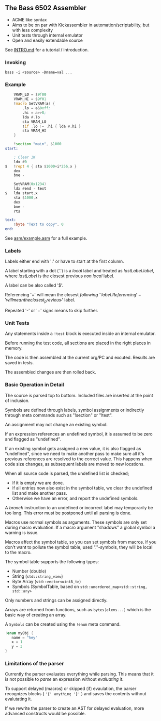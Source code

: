 
## The Bass 6502 Assembler

* ACME like syntax
* Aims to be on par with Kickassembler in automation/scriptability,
  but with less complexity
* Unit tests through internal emulator
* Open and easily extendable source

See [INTRO.md](INTRO.md) for a tutorial / introduction.

### Invoking

`bass -i <source> -Dname=val ...`

### Example

```asm
    VRAM_LO = $9f00
    VRAM_HI = $9f01
    !macro SetVRAM(a) {
        .lo = a&0xff;
        .hi = a>>8;
        lda #.lo
        sta VRAM_LO
        !if .lo != .hi { lda #.hi }
        sta VRAM_HI
    }

    !section "main", $1000
start:

    ; Clear 1K
    ldx #0
$   !rept 4 { sta $1000+i*256,x }
    dex
    bne -

    SetVRAM(0x1234)
    ldx #end - text
$   lda start,x
    sta $1000,x
    dex
    bne -
    rts

text:
    !byte "Text to copy", 0
end:
```

See [asm/example.asm](asm/example.asm) for a full example.

### Labels

Labels either end with ':' or have to start at the first column.

A label starting with a dot ('.') is a _local_ label and treated
as _lastLabel.label_, where _lastLabel_ is the closest previous
_non local_ label.

A label can be also called '$'.

Referencing '+' will mean the closest _following_ '$' label.
Referencing '-' will mean the closest _previous_ '$' label.

Repeated '-' or '+' signs means to skip further.


### Unit Tests

Any statements inside a `!test` block is executed inside an internal
emulator.

Before running the test code, all sections are placed in the right
places in memory.

The code is then assembled at the current org/PC and excuted.
Results are saved in tests.<name>

The assembled changes are then rolled back.


### Basic Operation in Detail

The source is parsed top to bottom. Included files are inserted
at the point of inclusion.

Symbols are defined through labels, symbol assignments or indirectly
through meta commands such as "!section" or "!test".

An assignment may not change an existing symbol.

If an expression references an undefined symbol, it is assumed to
be zero and flagged as "undefined".

If an existing symbol gets assigned a new value, it is also flagged
as "undefined", since we need to make another pass to make sure all
it's previous references are resolved to the correct value.
This happens when code size changes, as subsequent labels are moved
to new locations.

When all source code is parsed, the undefined list is checked;

  * If it is empty we are done.
  * If all entries now also exist in the symbol table, we clear
    the undefined list and make another pass.
  * Otherwise we have an error, and report the undefined symbols.

A _branch_ instruction to an undefined or incorrect label may
temporarily be too long. This error must be postponed until all
parsing is done.

Macros use normal symbols as arguments. These symbols are only set
during macro evaluation. If a macro argument "shadows" a global
symbol a warning is issue.

Macros affect the symbol table, so you can set symbols from macros.
If you don't want to pollute the symbol table, used "."-symbols, they
will be local to the macro.

The symbol table supports the following types:
 * Number (double)
 * String (`std::string_view`)
 * Byte Array (`std::vector<uint8_t>`)
 * Symbols (SymbolTable, based on `std::unordered_map<std::string, std::any>`

Only numbers and strings can be assigned directly.

Arrays are returned from functions, such as `bytes(elems...)` which is the basic
way of creating an array.

A `Symbols` can be created using the `!enum` meta command.

```cpp
!enum myObj {
   name = "hey"
   x = 1
   y = 3
}
```

### Limitations of the parser

Currently the parser evaluates everything while parsing. This means
that it is not possible to _parse_ an expression without _evaluating_ it.

To support delayed (macros) or skipped (if) evaulation, the parser
recognizes blocks ( `'{' anything '}'` ) and saves the contents without
evalutating it.

If we rewrite the parser to create an AST for delayed evaluation, more
advanced constructs would be possible.




